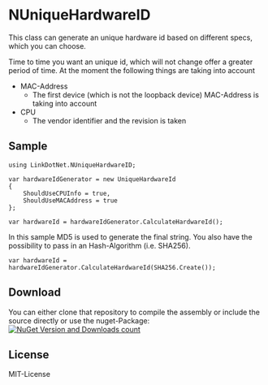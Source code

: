 # NUniqueHardwareID
This class can generate an unique hardware id based on different specs, which you can choose.

Time to time you want an unique id, which will not change offer a greater period of time.
At the moment the following things are taking into account
 - MAC-Address
	 - The first device (which is not the loopback device) MAC-Address is taking into account
 - CPU
	 - The vendor identifier and the revision is taken

## Sample

    using LinkDotNet.NUniqueHardwareID;
    
    var hardwareIdGenerator = new UniqueHardwareId
    {
        ShouldUseCPUInfo = true,
        ShouldUseMACAddress = true
    };
    
    var hardwareId = hardwareIdGenerator.CalculateHardwareId();

In this sample MD5 is used to generate the final string. You also have the possibility to pass in an Hash-Algorithm (i.e. SHA256).

    var hardwareId = hardwareIdGenerator.CalculateHardwareId(SHA256.Create());
    
## Download
You can either clone that repository to compile the assembly or include the source directly or use the nuget-Package: 
[![NuGet Version and Downloads count](https://buildstats.info/nuget/LinkDotNet.NUniqueHardwareID)](https://www.nuget.org/packages/LinkDotNet.NUniqueHardwareID) 

## License
MIT-License

